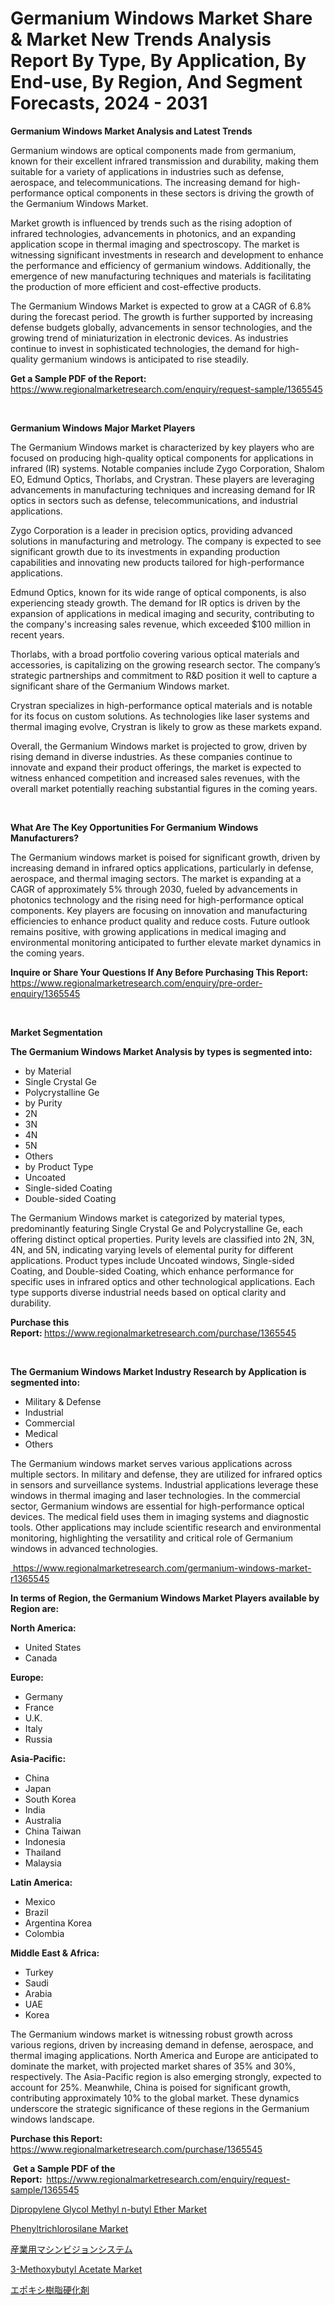 <p><h1>Germanium Windows Market Share & Market New Trends Analysis Report By Type, By Application, By End-use, By Region, And Segment Forecasts, 2024 - 2031</h1></p><p><strong>Germanium Windows Market Analysis and Latest Trends</strong></p>
<p><p>Germanium windows are optical components made from germanium, known for their excellent infrared transmission and durability, making them suitable for a variety of applications in industries such as defense, aerospace, and telecommunications. The increasing demand for high-performance optical components in these sectors is driving the growth of the Germanium Windows Market.</p><p>Market growth is influenced by trends such as the rising adoption of infrared technologies, advancements in photonics, and an expanding application scope in thermal imaging and spectroscopy. The market is witnessing significant investments in research and development to enhance the performance and efficiency of germanium windows. Additionally, the emergence of new manufacturing techniques and materials is facilitating the production of more efficient and cost-effective products.</p><p>The Germanium Windows Market is expected to grow at a CAGR of 6.8% during the forecast period. The growth is further supported by increasing defense budgets globally, advancements in sensor technologies, and the growing trend of miniaturization in electronic devices. As industries continue to invest in sophisticated technologies, the demand for high-quality germanium windows is anticipated to rise steadily.</p></p>
<p><strong>Get a Sample PDF of the Report:&nbsp;</strong> <a href="https://www.regionalmarketresearch.com/enquiry/request-sample/1365545">https://www.regionalmarketresearch.com/enquiry/request-sample/1365545</a></p>
<p>&nbsp;</p>
<p><strong>Germanium Windows Major Market Players</strong></p>
<p><p>The Germanium Windows market is characterized by key players who are focused on producing high-quality optical components for applications in infrared (IR) systems. Notable companies include Zygo Corporation, Shalom EO, Edmund Optics, Thorlabs, and Crystran. These players are leveraging advancements in manufacturing techniques and increasing demand for IR optics in sectors such as defense, telecommunications, and industrial applications.</p><p>Zygo Corporation is a leader in precision optics, providing advanced solutions in manufacturing and metrology. The company is expected to see significant growth due to its investments in expanding production capabilities and innovating new products tailored for high-performance applications.</p><p>Edmund Optics, known for its wide range of optical components, is also experiencing steady growth. The demand for IR optics is driven by the expansion of applications in medical imaging and security, contributing to the company's increasing sales revenue, which exceeded $100 million in recent years.</p><p>Thorlabs, with a broad portfolio covering various optical materials and accessories, is capitalizing on the growing research sector. The company’s strategic partnerships and commitment to R&D position it well to capture a significant share of the Germanium Windows market.</p><p>Crystran specializes in high-performance optical materials and is notable for its focus on custom solutions. As technologies like laser systems and thermal imaging evolve, Crystran is likely to grow as these markets expand.</p><p>Overall, the Germanium Windows market is projected to grow, driven by rising demand in diverse industries. As these companies continue to innovate and expand their product offerings, the market is expected to witness enhanced competition and increased sales revenues, with the overall market potentially reaching substantial figures in the coming years.</p></p>
<p>&nbsp;</p>
<p><strong>What Are The Key Opportunities For Germanium Windows Manufacturers?</strong></p>
<p><p>The Germanium windows market is poised for significant growth, driven by increasing demand in infrared optics applications, particularly in defense, aerospace, and thermal imaging sectors. The market is expanding at a CAGR of approximately 5% through 2030, fueled by advancements in photonics technology and the rising need for high-performance optical components. Key players are focusing on innovation and manufacturing efficiencies to enhance product quality and reduce costs. Future outlook remains positive, with growing applications in medical imaging and environmental monitoring anticipated to further elevate market dynamics in the coming years.</p></p>
<p><strong>Inquire or Share Your Questions If Any Before Purchasing This Report:</strong> <a href="https://www.regionalmarketresearch.com/enquiry/pre-order-enquiry/1365545">https://www.regionalmarketresearch.com/enquiry/pre-order-enquiry/1365545</a></p>
<p>&nbsp;</p>
<p><strong>Market Segmentation</strong></p>
<p><strong>The Germanium Windows Market Analysis by types is segmented into:</strong></p>
<p><ul><li>by Material</li><li>Single Crystal Ge</li><li>Polycrystalline Ge</li><li>by Purity</li><li>2N</li><li>3N</li><li>4N</li><li>5N</li><li>Others</li><li>by Product Type</li><li>Uncoated</li><li>Single-sided Coating</li><li>Double-sided Coating</li></ul></p>
<p><p>The Germanium Windows market is categorized by material types, predominantly featuring Single Crystal Ge and Polycrystalline Ge, each offering distinct optical properties. Purity levels are classified into 2N, 3N, 4N, and 5N, indicating varying levels of elemental purity for different applications. Product types include Uncoated windows, Single-sided Coating, and Double-sided Coating, which enhance performance for specific uses in infrared optics and other technological applications. Each type supports diverse industrial needs based on optical clarity and durability.</p></p>
<p><strong>Purchase this Report:&nbsp;</strong><a href="https://www.regionalmarketresearch.com/purchase/1365545">https://www.regionalmarketresearch.com/purchase/1365545</a></p>
<p>&nbsp;</p>
<p><strong>The Germanium Windows Market Industry Research by Application is segmented into:</strong></p>
<p><ul><li>Military & Defense</li><li>Industrial</li><li>Commercial</li><li>Medical</li><li>Others</li></ul></p>
<p><p>The Germanium windows market serves various applications across multiple sectors. In military and defense, they are utilized for infrared optics in sensors and surveillance systems. Industrial applications leverage these windows in thermal imaging and laser technologies. In the commercial sector, Germanium windows are essential for high-performance optical devices. The medical field uses them in imaging systems and diagnostic tools. Other applications may include scientific research and environmental monitoring, highlighting the versatility and critical role of Germanium windows in advanced technologies.</p></p>
<p><a href="https://www.regionalmarketresearch.com/germanium-windows-market-r1365545">&nbsp;https://www.regionalmarketresearch.com/germanium-windows-market-r1365545</a></p>
<p><strong>In terms of Region, the Germanium Windows Market Players available by Region are:</strong></p>
<p>
    <p> <strong> North America: </strong>
        <ul>
            <li>United States</li>
            <li>Canada</li>
        </ul>
        </p> 
    <p> <strong> Europe: </strong>
        <ul>
            <li>Germany</li>
            <li>France</li>
            <li>U.K.</li>
            <li>Italy</li>
            <li>Russia</li>
        </ul>
        </p> 
    <p> <strong> Asia-Pacific: </strong>
        <ul>
            <li>China</li>
            <li>Japan</li>
            <li>South Korea</li>
            <li>India</li>
            <li>Australia</li>
            <li>China Taiwan</li>
            <li>Indonesia</li>
            <li>Thailand</li>
            <li>Malaysia</li>
        </ul>
        </p> 
    <p> <strong> Latin America: </strong>
        <ul>
            <li>Mexico</li>
            <li>Brazil</li>
            <li>Argentina Korea</li>
            <li>Colombia</li>
        </ul>
        </p> 
    <p> <strong> Middle East & Africa: </strong>
        <ul>
            <li>Turkey</li>
            <li>Saudi</li>
            <li>Arabia</li>
            <li>UAE</li>
            <li>Korea</li>
        </ul>
    </p>
    </p>
<p><p>The Germanium windows market is witnessing robust growth across various regions, driven by increasing demand in defense, aerospace, and thermal imaging applications. North America and Europe are anticipated to dominate the market, with projected market shares of 35% and 30%, respectively. The Asia-Pacific region is also emerging strongly, expected to account for 25%. Meanwhile, China is poised for significant growth, contributing approximately 10% to the global market. These dynamics underscore the strategic significance of these regions in the Germanium windows landscape.</p></p>
<p><strong>Purchase this Report: </strong><a href="https://www.regionalmarketresearch.com/purchase/1365545">https://www.regionalmarketresearch.com/purchase/1365545</a></p>
<p>&nbsp;<strong>Get a Sample PDF of the Report:&nbsp;&nbsp;</strong><a href="https://www.regionalmarketresearch.com/enquiry/request-sample/1365545">https://www.regionalmarketresearch.com/enquiry/request-sample/1365545</a></p>
<p><strong></strong></p>
<p><p><a href="https://issuu.com/reportprime-2/docs/dipropylene-glycol-methyl-n-butyl-e_cd8e13a03b1893">Dipropylene Glycol Methyl n-butyl Ether Market</a></p><p><a href="https://github.com/SanjidaMahmud54/Market-Research-Report-List-1/blob/main/phenyltrichlorosilane-market.md">Phenyltrichlorosilane Market</a></p><p><a href="https://medium.com/@jaydawisoky2014/%E7%94%A3%E6%A5%AD%E7%94%A8%E3%83%9E%E3%82%B7%E3%83%B3%E3%83%93%E3%82%B8%E3%83%A7%E3%83%B3%E3%82%B7%E3%82%B9%E3%83%86%E3%83%A0%E5%B8%82%E5%A0%B4%E3%81%AE%E8%A6%8F%E6%A8%A1-%E6%88%90%E9%95%B7-%E3%81%8A%E3%82%88%E3%81%B3%E5%B8%82%E5%A0%B4%E3%82%BB%E3%82%B0%E3%83%A1%E3%83%B3%E3%83%86%E3%83%BC%E3%82%B7%E3%83%A7%E3%83%B3%E3%81%A8%E5%9C%B0%E5%9F%9F%E3%81%AE%E6%B4%9E%E5%AF%9F%E3%81%AB%E3%82%88%E3%82%8B%E7%94%A3%E6%A5%AD%E5%88%86%E6%9E%90%E3%81%A82031%E5%B9%B4%E3%81%BE%E3%81%A7%E3%81%AE%E4%BA%88%E6%B8%AC-59732281ed50">産業用マシンビジョンシステム</a></p><p><a href="https://issuu.com/reportprime-2/docs/3-methoxybutyl-acetate-market-size-_ff84d0e36c61d4">3-Methoxybutyl Acetate Market</a></p><p><a href="https://medium.com/@jaydawisoky2014/%E6%88%A6%E7%95%A5%E7%9A%84%E3%83%AD%E3%83%BC%E3%83%89%E3%83%9E%E3%83%83%E3%83%97-%E3%82%B0%E3%83%AD%E3%83%BC%E3%83%90%E3%83%AB%E3%82%A8%E3%83%9D%E3%82%AD%E3%82%B7%E6%A8%B9%E8%84%82%E7%A1%AC%E5%8C%96%E5%89%A4%E5%B8%82%E5%A0%B4%E3%81%AE%E6%B4%9E%E5%AF%9F%E3%81%A8%E6%A9%9F%E4%BC%9A-2024%E5%B9%B4-2031%E5%B9%B4-f8b04ce7d5ac">エポキシ樹脂硬化剤</a></p></p>